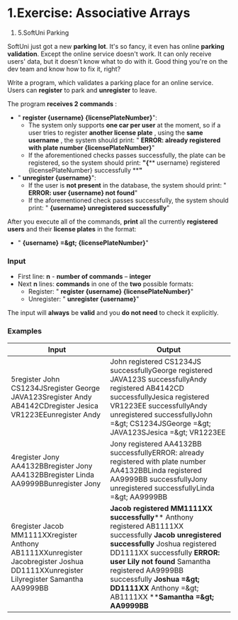 ﻿# 1.Exercise: Associative Arrays

1. 5.SoftUni Parking

SoftUni just got a new **parking lot**. It&#39;s so fancy, it even has online **parking validation**. Except the online service doesn&#39;t work. It can only receive users&#39; data, but it doesn&#39;t know what to do with it. Good thing you&#39;re on the dev team and know how to fix it, right?

Write a program, which validates a parking place for an online service. Users can **register** to park and **unregister** to leave.

The program **receives 2 commands** :

- &quot; **register {username} {licensePlateNumber}**&quot;:
  - The system only supports **one car per user** at the moment, so if a user tries to register **another license plate** , using the **same username** , the system should print:
&quot; **ERROR: already registered with plate number {licensePlateNumber}**&quot;
  - If the aforementioned checks passes successfully, the plate can be registered, so the system should print:
**&quot;{**** username} registered {licensePlateNumber} successfully ****&quot;**
- &quot; **unregister {username}**&quot;:
  - If the user is **not present** in the database, the system should print:
&quot; **ERROR: user {username} not found**&quot;
  - If the aforementioned check passes successfully, the system should print:
&quot; **{username} unregistered successfully**&quot;

After you execute all of the commands, **print** all the currently **registered users** and their **license plates** in the format:

- &quot; **{username} =\&gt; {licensePlateNumber}**&quot;

### Input

- First line: **n** - **number of commands** – **integer**
- Next **n** lines: **commands** in one of the **two** possible formats:
  - Register: &quot; **register {username} {licensePlateNumber}**&quot;
  - Unregister: &quot; **unregister {username}**&quot;

The input will **always** be **valid** and you **do not need** to check it explicitly.

### Examples

| **Input** | **Output** |
| --- | --- |
| 5register John CS1234JSregister George JAVA123Sregister Andy AB4142CDregister Jesica VR1223EEunregister Andy | John registered CS1234JS successfullyGeorge registered JAVA123S successfullyAndy registered AB4142CD successfullyJesica registered VR1223EE successfullyAndy unregistered successfullyJohn =\&gt; CS1234JSGeorge =\&gt; JAVA123SJesica =\&gt; VR1223EE |
| 4register Jony AA4132BBregister Jony AA4132BBregister Linda AA9999BBunregister Jony | Jony registered AA4132BB successfullyERROR: already registered with plate number AA4132BBLinda registered AA9999BB successfullyJony unregistered successfullyLinda =\&gt; AA9999BB |
| 6register Jacob MM1111XXregister Anthony AB1111XXunregister Jacobregister Joshua DD1111XXunregister Lilyregister Samantha AA9999BB | **Jacob registered MM1111XX successfully**** Anthony registered AB1111XX successfully ****Jacob unregistered successfully**** Joshua registered DD1111XX successfully ****ERROR: user Lily not found**** Samantha registered AA9999BB successfully ****Joshua =\&gt; DD1111XX**** Anthony =\&gt; AB1111XX ****Samantha =\&gt; AA9999BB** |

